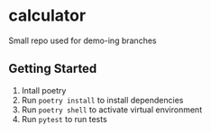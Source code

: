 # calculator
Small repo used for demo-ing branches

## Getting Started
1. Intall poetry
2. Run `poetry install` to install dependencies
3. Run `poetry shell` to activate virtual environment
4. Run `pytest` to run tests

